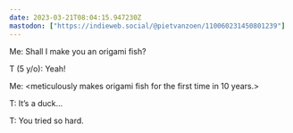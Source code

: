 ```yaml
---
date: 2023-03-21T08:04:15.947230Z
mastodon: ["https://indieweb.social/@pietvanzoen/110060231450801239"]
---
```

Me: Shall I make you an origami fish?

T (5 y/o): Yeah!

Me: <meticulously makes origami fish for the first time in 10 years.>

T: <obviously disappointed> It’s a duck…

T: <pity> You tried so hard. 
